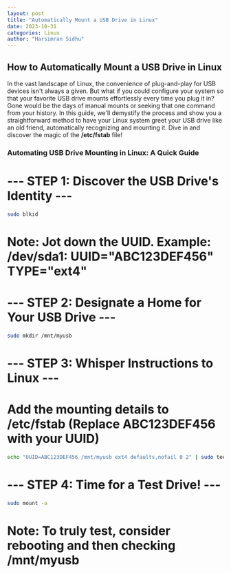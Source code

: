 ```yaml
---
layout: post
title: "Automatically Mount a USB Drive in Linux"
date: 2023-10-31
categories: Linux
author: "Harsimran Sidhu"
---
```


## How to Automatically Mount a USB Drive in Linux
In the vast landscape of Linux, the convenience of plug-and-play for USB devices isn't always a given. But what if you could configure your system so that your favorite USB drive mounts effortlessly every time you plug it in? Gone would be the days of manual mounts or seeking that one command from your history. In this guide, we'll demystify the process and show you a straightforward method to have your Linux system greet your USB drive like an old friend, automatically recognizing and mounting it. Dive in and discover the magic of the **/etc/fstab** file!


### Automating USB Drive Mounting in Linux: A Quick Guide


# --- STEP 1: Discover the USB Drive's Identity ---
```bash
sudo blkid
```
# Note: Jot down the UUID. Example: /dev/sda1: UUID="ABC123DEF456" TYPE="ext4"

# --- STEP 2: Designate a Home for Your USB Drive ---
```bash
sudo mkdir /mnt/myusb
```

# --- STEP 3: Whisper Instructions to Linux ---
# Add the mounting details to /etc/fstab (Replace ABC123DEF456 with your UUID)
```bash
echo "UUID=ABC123DEF456 /mnt/myusb ext4 defaults,nofail 0 2" | sudo tee -a /etc/fstab
```

# --- STEP 4: Time for a Test Drive! ---
```bash
sudo mount -a
```
# Note: To truly test, consider rebooting and then checking /mnt/myusb
